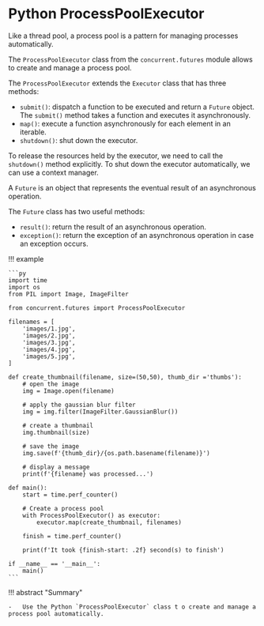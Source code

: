 # Python ProcessPoolExecutor

Like a thread pool, a process pool is a pattern for managing processes automatically.

The `ProcessPoolExecutor` class from the `concurrent.futures` module allows to create and manage a process pool.

The `ProcessPoolExecutor` extends the `Executor` class that has three methods:

-   `submit()`: dispatch a function to be executed and return a `Future` object. The `submit()` method takes a function and executes it asynchronously.
-   `map()`: execute a function asynchronously for each element in an iterable.
-   `shutdown()`: shut down the executor.

To release the resources held by the executor, we need to call the `shutdown()` method explicitly. To shut down the executor automatically, we can use a context manager.

A `Future` is an object that represents the eventual result of an asynchronous operation.

The `Future` class has two useful methods:

-   `result()`: return the result of an asynchronous operation.
-   `exception()`: return the exception of an asynchronous operation in case an exception occurs.

!!! example

    ```py
    import time
    import os
    from PIL import Image, ImageFilter

    from concurrent.futures import ProcessPoolExecutor

    filenames = [
        'images/1.jpg',
        'images/2.jpg',
        'images/3.jpg',
        'images/4.jpg',
        'images/5.jpg',
    ]

    def create_thumbnail(filename, size=(50,50), thumb_dir ='thumbs'):
        # open the image
        img = Image.open(filename)
        
        # apply the gaussian blur filter
        img = img.filter(ImageFilter.GaussianBlur())

        # create a thumbnail
        img.thumbnail(size)
        
        # save the image
        img.save(f'{thumb_dir}/{os.path.basename(filename)}')

        # display a message
        print(f'{filename} was processed...')

    def main():
        start = time.perf_counter()

        # Create a process pool
        with ProcessPoolExecutor() as executor:
            executor.map(create_thumbnail, filenames)
    
        finish = time.perf_counter()

        print(f'It took {finish-start: .2f} second(s) to finish')

    if __name__ == '__main__':
        main()
    ```

!!! abstract "Summary"

    -   Use the Python `ProcessPoolExecutor` class t o create and manage a process pool automatically.